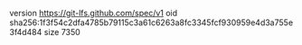 version https://git-lfs.github.com/spec/v1
oid sha256:1f3f54c2dfa4785b79115c3a61c6263a8fc3345fcf930959e4d3a755e3f4d484
size 7350
